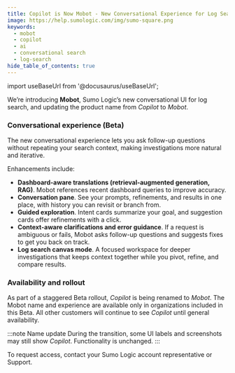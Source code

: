 ```yaml
---
title: Copilot is Now Mobot - New Conversational Experience for Log Search (Beta)
image: https://help.sumologic.com/img/sumo-square.png
keywords:
  - mobot
  - copilot
  - ai
  - conversational search
  - log-search
hide_table_of_contents: true
---
```


import useBaseUrl from '@docusaurus/useBaseUrl';

We’re introducing **Mobot**, Sumo Logic’s new conversational UI for log search, and updating the product name from *Copilot* to *Mobot*.

### Conversational experience (Beta)

The new conversational experience lets you ask follow-up questions without repeating your search context, making investigations more natural and iterative.

Enhancements include:

* **Dashboard-aware translations (retrieval-augmented generation, RAG)**. Mobot references recent dashboard queries to improve accuracy.
* **Conversation pane**. See your prompts, refinements, and results in one place, with history you can revisit or branch from.
* **Guided exploration**. Intent cards summarize your goal, and suggestion cards offer refinements with a click.
* **Context-aware clarifications and error guidance**. If a request is ambiguous or fails, Mobot asks follow-up questions and suggests fixes to get you back on track.
* **Log search canvas mode**. A focused workspace for deeper investigations that keeps context together while you pivot, refine, and compare results.

### Availability and rollout

As part of a staggered Beta rollout, *Copilot* is being renamed to *Mobot*. The Mobot name and experience are available only in organizations included in this Beta. All other customers will continue to see *Copilot* until general availability.

:::note Name update
During the transition, some UI labels and screenshots may still show *Copilot*. Functionality is unchanged.
:::

To request access, contact your Sumo Logic account representative or Support.
